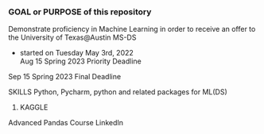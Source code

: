 ### GOAL or PURPOSE of this repository
Demonstrate proficiency in Machine Learning in order to receive an offer to the University of Texas@Austin MS-DS 
- started on Tuesday May 3rd, 2022 <br/>
Aug 15
Spring 2023 Priority Deadline

Sep 15
Spring 2023 Final Deadline

SKILLS 
Python, Pycharm, python and related packages for ML(DS) 
1. KAGGLE 


Advanced Pandas Course LinkedIn


